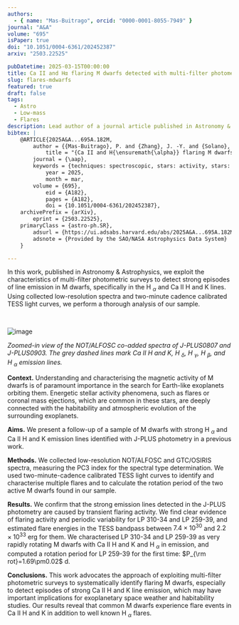 ```yaml
---
authors:
  - { name: "Mas-Buitrago", orcid: "0000-0001-8055-7949" }
journal: "A&A"
volume: "695"
isPaper: true
doi: "10.1051/0004-6361/202452387"
arxiv: "2503.22525"

pubDatetime: 2025-03-15T00:00:00
title: Ca II and Hα flaring M dwarfs detected with multi-filter photometry
slug: flares-mdwarfs
featured: true
draft: false
tags:
  - Astro
  - Low-mass
  - Flares
description: Lead author of a journal article published in Astronomy & Astrophysics
bibtex: |
    @ARTICLE{2025A&A...695A.182M,
        author = {{Mas-Buitrago}, P. and {Zhang}, J. -Y. and {Solano}, E. and {Mart{\'\i}n}, E.~L.},
            title = "{Ca II and H{\ensuremath{\alpha}} flaring M dwarfs detected with multi-filter photometry}",
        journal = {\aap},
        keywords = {techniques: spectroscopic, stars: activity, stars: flare, stars: late-type, stars: low-mass, stars: rotation, Solar and Stellar Astrophysics, Earth and Planetary Astrophysics},
            year = 2025,
            month = mar,
        volume = {695},
            eid = {A182},
            pages = {A182},
            doi = {10.1051/0004-6361/202452387},
    archivePrefix = {arXiv},
        eprint = {2503.22525},
    primaryClass = {astro-ph.SR},
        adsurl = {https://ui.adsabs.harvard.edu/abs/2025A&A...695A.182M},
        adsnote = {Provided by the SAO/NASA Astrophysics Data System}
    }

---
```


In this work, published in Astronomy & Astrophysics, we exploit the characteristics of multi-filter photometric surveys to detect strong episodes of line emission in M dwarfs, specifically in the H $_{\alpha}$ and Ca II H and K lines. Using collected low-resolution spectra and two-minute cadence calibrated TESS light curves, we perform a thorough analysis of our sample.

&nbsp;

![image](@assets/images/spectra_red.png)

*Zoomed-in view of the NOT/ALFOSC co-added spectra of J-PLUS0807 and J-PLUS0903. The grey dashed lines mark Ca II H and K, H $_{\delta}$, H $_{\gamma}$, H $_{\beta}$, and H $_{\alpha}$ emission lines.*


**Context.** Understanding and characterising the magnetic activity of M dwarfs is of paramount importance in the search for Earth-like exoplanets orbiting them. Energetic stellar activity phenomena, such as flares or coronal mass ejections, which are common in these stars, are deeply connected with the habitability and atmospheric evolution of the surrounding exoplanets.

**Aims.** We present a follow-up of a sample of M dwarfs with strong H $_{\alpha}$ and Ca II H and K emission lines identified with J-PLUS photometry in a previous work.

**Methods.** We collected low-resolution NOT/ALFOSC and GTC/OSIRIS spectra, measuring the PC3 index for the spectral type determination. We used two-minute-cadence calibrated TESS light curves to identify and characterise multiple flares and to calculate the rotation period of the two active M dwarfs found in our sample.

**Results.** We confirm that the strong emission lines detected in the J-PLUS photometry are caused by transient flaring activity. We find clear evidence of flaring activity and periodic variability for LP 310-34 and LP 259-39, and estimated flare energies in the TESS bandpass between $7.4\times10^{30}$ and $2.2\times10^{33}$ erg for them. We characterised LP 310-34 and LP 259-39 as very rapidly rotating M dwarfs with Ca II H and K and H $_{\alpha}$ in emission, and computed a rotation period for LP 259-39 for the first time: $P_{\rm rot}=1.69\pm0.02$ d.

**Conclusions.** This work advocates the approach of exploiting multi-filter photometric surveys to systematically identify flaring M dwarfs, especially to detect episodes of strong Ca II H and K line emission, which may have important implications for exoplanetary space weather and habitability studies. Our results reveal that common M dwarfs experience flare events in Ca II H and K in addition to well known H $_{\alpha}$ flares.